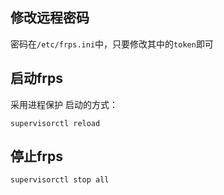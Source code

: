 ## 修改远程密码
密码在`/etc/frps.ini`中，只要修改其中的`token`即可
## 启动frps
采用进程保护
启动的方式：
```
supervisorctl reload 
```
## 停止frps
```
supervisorctl stop all 
```
